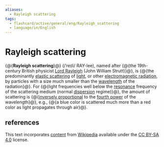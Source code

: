 ```yaml
---
aliases:
  - Rayleigh scattering
tags:
  - flashcard/active/general/eng/Rayleigh_scattering
  - language/in/English
---
```


# Rayleigh scattering

{@{__Rayleigh scattering__}@} (/ˈreɪli/ RAY-lee), named after {@{the 19th-century British physicist [Lord Rayleigh](John%20William%20Strutt,%203rd%20Baron%20Rayleigh.md) (John William Strutt)}@}, is {@{the predominantly [elastic scattering](elastic%20scattering.md) of [light](light.md), or other [electromagnetic radiation](electromagnetic%20radiation.md), by particles with a size much smaller than the [wavelength](wavelength.md) of the radiation}@}. For {@{light frequencies well below the [resonance](resonance.md) frequency of the scattering medium (normal [dispersion](dispersion%20relation.md) regime)}@}, the amount of scattering is {@{[inversely proportional](proportionality%20(mathematics)#inverse%20proportionality.md) to the [fourth power](fourth%20power.md) of the wavelength}@}, e.g., {@{a blue color is scattered much more than a red color as light propagates through air}@}. <!--SR:!2027-05-22,802,330!2026-03-06,451,310!2026-03-15,373,250!2025-03-31,75,290!2025-12-04,314,250!2025-08-16,290,290-->

## references

This text incorporates [content](https://en.wikipedia.org/wiki/Rayleigh_scattering) from [Wikipedia](Wikipedia.md) available under the [CC BY-SA 4.0](https://creativecommons.org/licenses/by-sa/4.0/) license.

